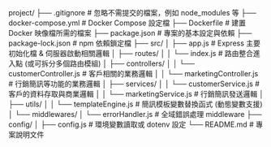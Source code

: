

<!-- 專案架構 -->
project/
├── .gitignore               # 忽略不需提交的檔案，例如 node_modules 等
├── docker-compose.yml       # Docker Compose 設定檔
├── Dockerfile               # 建置 Docker 映像檔所需的檔案
├── package.json             # 專案的基本設定與依賴
├── package-lock.json        # npm 依賴鎖定檔
├── src/
│   ├── app.js               # Express 主要初始化檔 & 伺服器啟動相關邏輯
│   ├── routes/
│   │   └── index.js         # 路由整合進入點 (或可拆分多個路由模組)
│   ├── controllers/
│   │   └── customerController.js    # 客戶相關的業務邏輯
│   │   └── marketingController.js   # 行銷簡訊等功能的業務邏輯
│   ├── services/
│   │   └── customerService.js       # 客戶的資料存取與商業邏輯 
│   │   └── marketingService.js      # 行銷簡訊發送邏輯
│   ├── utils/
│   │   └── templateEngine.js        # 簡訊模板變數替換函式 (動態變數支援)
│   └── middlewares/
│       └── errorHandler.js          # 全域錯誤處理 middleware 
├── config/
│   ├── config.js               # 環境變數讀取或 dotenv 設定
└── README.md                # 專案說明文件
